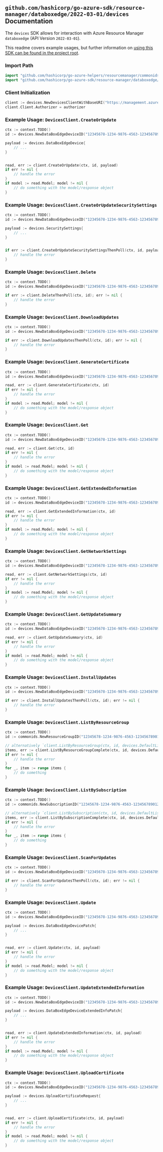 
## `github.com/hashicorp/go-azure-sdk/resource-manager/databoxedge/2022-03-01/devices` Documentation

The `devices` SDK allows for interaction with Azure Resource Manager `databoxedge` (API Version `2022-03-01`).

This readme covers example usages, but further information on [using this SDK can be found in the project root](https://github.com/hashicorp/go-azure-sdk/tree/main/docs).

### Import Path

```go
import "github.com/hashicorp/go-azure-helpers/resourcemanager/commonids"
import "github.com/hashicorp/go-azure-sdk/resource-manager/databoxedge/2022-03-01/devices"
```


### Client Initialization

```go
client := devices.NewDevicesClientWithBaseURI("https://management.azure.com")
client.Client.Authorizer = authorizer
```


### Example Usage: `DevicesClient.CreateOrUpdate`

```go
ctx := context.TODO()
id := devices.NewDataBoxEdgeDeviceID("12345678-1234-9876-4563-123456789012", "example-resource-group", "deviceName")

payload := devices.DataBoxEdgeDevice{
	// ...
}


read, err := client.CreateOrUpdate(ctx, id, payload)
if err != nil {
	// handle the error
}
if model := read.Model; model != nil {
	// do something with the model/response object
}
```


### Example Usage: `DevicesClient.CreateOrUpdateSecuritySettings`

```go
ctx := context.TODO()
id := devices.NewDataBoxEdgeDeviceID("12345678-1234-9876-4563-123456789012", "example-resource-group", "deviceName")

payload := devices.SecuritySettings{
	// ...
}


if err := client.CreateOrUpdateSecuritySettingsThenPoll(ctx, id, payload); err != nil {
	// handle the error
}
```


### Example Usage: `DevicesClient.Delete`

```go
ctx := context.TODO()
id := devices.NewDataBoxEdgeDeviceID("12345678-1234-9876-4563-123456789012", "example-resource-group", "deviceName")

if err := client.DeleteThenPoll(ctx, id); err != nil {
	// handle the error
}
```


### Example Usage: `DevicesClient.DownloadUpdates`

```go
ctx := context.TODO()
id := devices.NewDataBoxEdgeDeviceID("12345678-1234-9876-4563-123456789012", "example-resource-group", "deviceName")

if err := client.DownloadUpdatesThenPoll(ctx, id); err != nil {
	// handle the error
}
```


### Example Usage: `DevicesClient.GenerateCertificate`

```go
ctx := context.TODO()
id := devices.NewDataBoxEdgeDeviceID("12345678-1234-9876-4563-123456789012", "example-resource-group", "deviceName")

read, err := client.GenerateCertificate(ctx, id)
if err != nil {
	// handle the error
}
if model := read.Model; model != nil {
	// do something with the model/response object
}
```


### Example Usage: `DevicesClient.Get`

```go
ctx := context.TODO()
id := devices.NewDataBoxEdgeDeviceID("12345678-1234-9876-4563-123456789012", "example-resource-group", "deviceName")

read, err := client.Get(ctx, id)
if err != nil {
	// handle the error
}
if model := read.Model; model != nil {
	// do something with the model/response object
}
```


### Example Usage: `DevicesClient.GetExtendedInformation`

```go
ctx := context.TODO()
id := devices.NewDataBoxEdgeDeviceID("12345678-1234-9876-4563-123456789012", "example-resource-group", "deviceName")

read, err := client.GetExtendedInformation(ctx, id)
if err != nil {
	// handle the error
}
if model := read.Model; model != nil {
	// do something with the model/response object
}
```


### Example Usage: `DevicesClient.GetNetworkSettings`

```go
ctx := context.TODO()
id := devices.NewDataBoxEdgeDeviceID("12345678-1234-9876-4563-123456789012", "example-resource-group", "deviceName")

read, err := client.GetNetworkSettings(ctx, id)
if err != nil {
	// handle the error
}
if model := read.Model; model != nil {
	// do something with the model/response object
}
```


### Example Usage: `DevicesClient.GetUpdateSummary`

```go
ctx := context.TODO()
id := devices.NewDataBoxEdgeDeviceID("12345678-1234-9876-4563-123456789012", "example-resource-group", "deviceName")

read, err := client.GetUpdateSummary(ctx, id)
if err != nil {
	// handle the error
}
if model := read.Model; model != nil {
	// do something with the model/response object
}
```


### Example Usage: `DevicesClient.InstallUpdates`

```go
ctx := context.TODO()
id := devices.NewDataBoxEdgeDeviceID("12345678-1234-9876-4563-123456789012", "example-resource-group", "deviceName")

if err := client.InstallUpdatesThenPoll(ctx, id); err != nil {
	// handle the error
}
```


### Example Usage: `DevicesClient.ListByResourceGroup`

```go
ctx := context.TODO()
id := commonids.NewResourceGroupID("12345678-1234-9876-4563-123456789012", "example-resource-group")

// alternatively `client.ListByResourceGroup(ctx, id, devices.DefaultListByResourceGroupOperationOptions())` can be used to do batched pagination
items, err := client.ListByResourceGroupComplete(ctx, id, devices.DefaultListByResourceGroupOperationOptions())
if err != nil {
	// handle the error
}
for _, item := range items {
	// do something
}
```


### Example Usage: `DevicesClient.ListBySubscription`

```go
ctx := context.TODO()
id := commonids.NewSubscriptionID("12345678-1234-9876-4563-123456789012")

// alternatively `client.ListBySubscription(ctx, id, devices.DefaultListBySubscriptionOperationOptions())` can be used to do batched pagination
items, err := client.ListBySubscriptionComplete(ctx, id, devices.DefaultListBySubscriptionOperationOptions())
if err != nil {
	// handle the error
}
for _, item := range items {
	// do something
}
```


### Example Usage: `DevicesClient.ScanForUpdates`

```go
ctx := context.TODO()
id := devices.NewDataBoxEdgeDeviceID("12345678-1234-9876-4563-123456789012", "example-resource-group", "deviceName")

if err := client.ScanForUpdatesThenPoll(ctx, id); err != nil {
	// handle the error
}
```


### Example Usage: `DevicesClient.Update`

```go
ctx := context.TODO()
id := devices.NewDataBoxEdgeDeviceID("12345678-1234-9876-4563-123456789012", "example-resource-group", "deviceName")

payload := devices.DataBoxEdgeDevicePatch{
	// ...
}


read, err := client.Update(ctx, id, payload)
if err != nil {
	// handle the error
}
if model := read.Model; model != nil {
	// do something with the model/response object
}
```


### Example Usage: `DevicesClient.UpdateExtendedInformation`

```go
ctx := context.TODO()
id := devices.NewDataBoxEdgeDeviceID("12345678-1234-9876-4563-123456789012", "example-resource-group", "deviceName")

payload := devices.DataBoxEdgeDeviceExtendedInfoPatch{
	// ...
}


read, err := client.UpdateExtendedInformation(ctx, id, payload)
if err != nil {
	// handle the error
}
if model := read.Model; model != nil {
	// do something with the model/response object
}
```


### Example Usage: `DevicesClient.UploadCertificate`

```go
ctx := context.TODO()
id := devices.NewDataBoxEdgeDeviceID("12345678-1234-9876-4563-123456789012", "example-resource-group", "deviceName")

payload := devices.UploadCertificateRequest{
	// ...
}


read, err := client.UploadCertificate(ctx, id, payload)
if err != nil {
	// handle the error
}
if model := read.Model; model != nil {
	// do something with the model/response object
}
```
